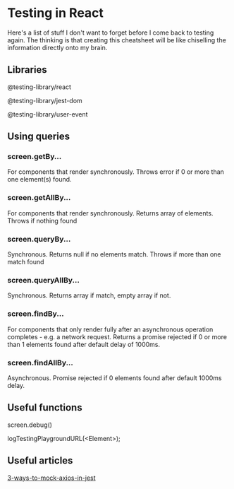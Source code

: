# Testing in React

Here's a list of stuff I don't want to forget before I come back to testing again. The thinking is that creating this cheatsheet will be like chiselling the information directly onto my brain.

## Libraries
@testing-library/react

@testing-library/jest-dom

@testing-library/user-event

## Using queries
### screen.getBy...
For components that render synchronously. Throws error if 0 or more than one element(s) found.

### screen.getAllBy...
For components that render synchronously. Returns array of elements. Throws if nothing found

### screen.queryBy...
Synchronous. Returns null if no elements match. Throws if more than one match found

### screen.queryAllBy...
Synchronous. Returns array if match, empty array if not.

### screen.findBy...
For components that only render fully after an asynchronous operation completes - e.g. a network request. Returns a promise rejected if 0 or more than 1 elements found after default delay of 1000ms.

### screen.findAllBy...
Asynchronous. Promise rejected if 0 elements found after default 1000ms delay.


## Useful functions
screen.debug()

logTestingPlaygroundURL(\<Element>);

## Useful articles
[3-ways-to-mock-axios-in-jest](https://vhudyma-blog.eu/3-ways-to-mock-axios-in-jest/)
